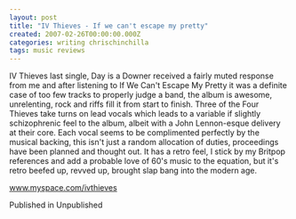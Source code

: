 ```yaml
---
layout: post
title: "IV Thieves - If we can't escape my pretty"
created: 2007-02-26T00:00:00.000Z
categories: writing chrischinchilla
tags: music reviews
---
```


IV Thieves last single, Day is a Downer received a fairly muted response from me and after listening to If We Can't Escape My Pretty it was a definite case of too few tracks to properly judge a band, the album is awesome, unrelenting, rock and riffs fill it from start to finish. Three of the Four Thieves take turns on lead vocals which leads to a variable if slightly schizophrenic feel to the album, albeit with a John Lennon-esque delivery at their core. Each vocal seems to be complimented perfectly by the musical backing, this isn't just a random allocation of duties, proceedings have been planned and thought out. It has a retro feel, I stick by my Britpop references and add a probable love of 60's music to the equation, but it's retro beefed up, revved up, brought slap bang into the modern age.

<a href=http://www.myspace.com/ivthieves target=_blank>www.myspace.com/ivthieves</a>

Published in Unpublished
